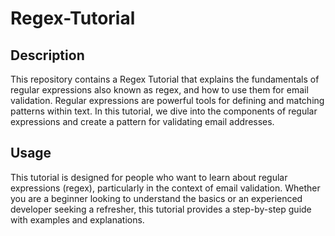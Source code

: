 # Regex-Tutorial

## Description

This repository contains a Regex Tutorial that explains the fundamentals of regular expressions also known as regex, and how to use them for email validation. Regular expressions are powerful tools for defining and matching patterns within text. In this tutorial, we dive into the components of regular expressions and create a pattern for validating email addresses.

## Usage

This tutorial is designed for people who want to learn about regular expressions (regex), particularly in the context of email validation. Whether you are a beginner looking to understand the basics or an experienced developer seeking a refresher, this tutorial provides a step-by-step guide with examples and explanations.
